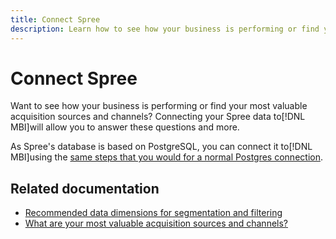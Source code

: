 ```yaml
---
title: Connect Spree
description: Learn how to see how your business is performing or find your most valuable acquisition sources and channels.
---
```

# Connect Spree

Want to see how your business is performing or find your most valuable acquisition sources and channels? Connecting your Spree data to[!DNL MBI]will allow you to answer these questions and more.

As Spree's database is based on PostgreSQL, you can connect it to[!DNL MBI]using the [same steps that you would for a normal Postgres connection](../integrations/postgresql.md).

## Related documentation

* [Recommended data dimensions for segmentation and filtering](../../../best-practices/segment-filter.md)
* [What are your most valuable acquisition sources and channels?](../../analysis/most-value-source-channel.md)

